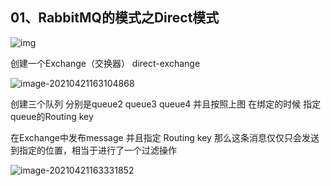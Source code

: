 ## 01、RabbitMQ的模式之Direct模式

![img](https://cdn.jsdelivr.net/gh/kongbaizz/myimages/images3/20210423134135.png)





创建一个Exchange（交换器） direct-exchange

![image-20210421163104868](https://cdn.jsdelivr.net/gh/kongbaizz/myimages/images3/20210423134124.png)

创建三个队列 分别是queue2 queue3 queue4 并且按照上图 在绑定的时候 指定queue的Routing key



在Exchange中发布message 并且指定 Routing key 那么这条消息仅仅只会发送到指定的位置，相当于进行了一个过滤操作

 ![image-20210421163331852](https://cdn.jsdelivr.net/gh/kongbaizz/myimages/images3/20210423134119.png)